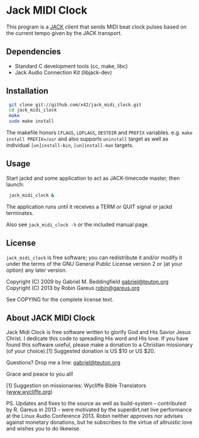 Jack MIDI Clock
===============

This program is a [JACK](http://jackaudio.org/) client that sends MIDI
beat clock pulses based on the current tempo given by the JACK transport.


Dependencies
------------

*   Standard C development tools (cc, make, libc)
*   Jack Audio Connection Kit (libjack-dev)


Installation
------------

```bash
 git clone git://github.com/x42/jack_midi_clock.git
 cd jack_midi_clock
 make
 sudo make install
```

The makefile honors `CFLAGS`, `LDFLAGS`, `DESTDIR` and `PREFIX` variables.
e.g. `make install PREFIX=/usr` and also supports `uninstall` target as well as
individual `[un]install-bin`, `[un]install-man` targets.


Usage
-----

Start jackd and some application to act as JACK-timecode master, then launch:

```bash
 jack_midi_clock &
```

The application runs until it receives a TERM or QUIT signal or jackd terminates.

Also see `jack_midi_clock -h` or the included manual page.


License
-------

`jack_midi_clock` is free software; you can redistribute it and/or modify
it under the terms of the GNU General Public License version 2 or (at
your option) any later version.

Copyright (C) 2009 by Gabriel M. Beddingfield <gabriel@teuton.org>
Copyright (C) 2013 by Robin Gareus <robin@gareus.org>

See COPYING for the complete license text.


About JACK MIDI Clock
---------------------

Jack Midi Clock is free software written to glorify God and His Savior
Jesus Christ. I dedicate this code to spreading His word and His
love. If you have found this software useful, please make a donation
to a Christian missionary (of your choice).[1] Suggested donation is
US $10 or US $20.

Questions? Drop me a line: gabriel@teuton.org

Grace and peace to you all!

[1] Suggestion on missionaries: Wycliffe Bible Translators (www.wycliffe.org)


PS. Updates and fixes to the source as well as build-system - contributed by
R. Gareus in 2013 - were motivated by the superdirt.net live performance at the
Linux Audio Conference 2013.
Robin neither approves nor advises against monetary donations, but he
subscribes to the virtue of altruistic love and wishes you to do likewise.
